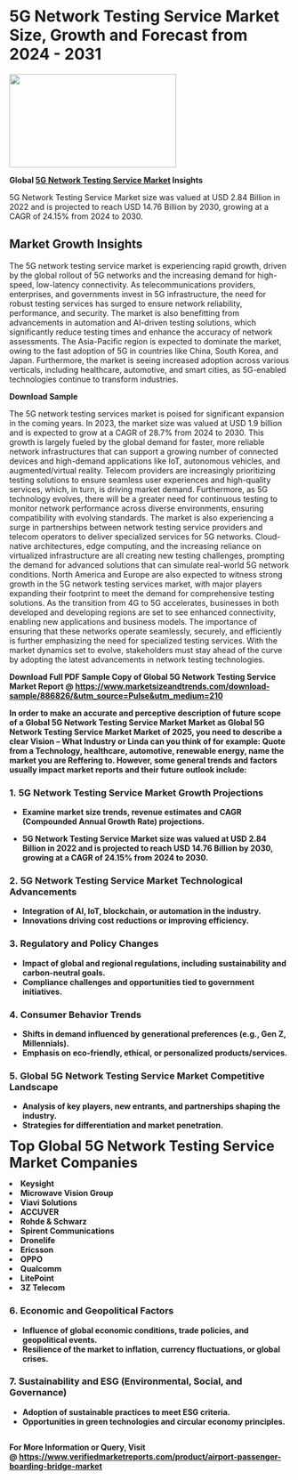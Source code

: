 <H1>5G Network Testing Service Market Size, Growth and Forecast from 2024 - 2031</H1><img class="aligncenter size-medium wp-image-584254" src="https://thirdeyenews.in/wp-content/uploads/2024/09/Global-Market-Research-300x168.jpeg" alt="" width="300" height="168" /><p><strong>Global&nbsp;<a href="https://www.marketsizeandtrends.com/download-sample/886826/&amp;utm_source=Pulse&amp;utm_medium=210">5G Network Testing Service Market</a> Insights</strong></p><p>5G Network Testing Service Market size was valued at USD 2.84 Billion in 2022 and is projected to reach USD 14.76 Billion by 2030, growing at a CAGR of 24.15% from 2024 to 2030.</p><p><h2>Market Growth Insights</h2> <p>The 5G network testing service market is experiencing rapid growth, driven by the global rollout of 5G networks and the increasing demand for high-speed, low-latency connectivity. As telecommunications providers, enterprises, and governments invest in 5G infrastructure, the need for robust testing services has surged to ensure network reliability, performance, and security. The market is also benefitting from advancements in automation and AI-driven testing solutions, which significantly reduce testing times and enhance the accuracy of network assessments. The Asia-Pacific region is expected to dominate the market, owing to the fast adoption of 5G in countries like China, South Korea, and Japan. Furthermore, the market is seeing increased adoption across various verticals, including healthcare, automotive, and smart cities, as 5G-enabled technologies continue to transform industries.</p> <p><strong>Download Sample</strong></p> <p>The 5G network testing services market is poised for significant expansion in the coming years. In 2023, the market size was valued at USD 1.9 billion and is expected to grow at a CAGR of 28.7% from 2024 to 2030. This growth is largely fueled by the global demand for faster, more reliable network infrastructures that can support a growing number of connected devices and high-demand applications like IoT, autonomous vehicles, and augmented/virtual reality. Telecom providers are increasingly prioritizing testing solutions to ensure seamless user experiences and high-quality services, which, in turn, is driving market demand. Furthermore, as 5G technology evolves, there will be a greater need for continuous testing to monitor network performance across diverse environments, ensuring compatibility with evolving standards. The market is also experiencing a surge in partnerships between network testing service providers and telecom operators to deliver specialized services for 5G networks. Cloud-native architectures, edge computing, and the increasing reliance on virtualized infrastructure are all creating new testing challenges, prompting the demand for advanced solutions that can simulate real-world 5G network conditions. North America and Europe are also expected to witness strong growth in the 5G network testing services market, with major players expanding their footprint to meet the demand for comprehensive testing solutions. As the transition from 4G to 5G accelerates, businesses in both developed and developing regions are set to see enhanced connectivity, enabling new applications and business models. The importance of ensuring that these networks operate seamlessly, securely, and efficiently is further emphasizing the need for specialized testing services. With the market dynamics set to evolve, stakeholders must stay ahead of the curve by adopting the latest advancements in network testing technologies. <p><strong></p><p><span class=""><strong>Download Full PDF Sample Copy of Global 5G Network Testing Service Market Report</strong> @ <a href="https://www.marketsizeandtrends.com/download-sample/886826/&amp;utm_source=Pulse&amp;utm_medium=210" target="_blank">https://www.marketsizeandtrends.com/download-sample/886826/&amp;utm_source=Pulse&amp;utm_medium=210</a></span></p><p>In order to make an accurate and perceptive description of future scope of a Global&nbsp;5G Network Testing Service Market Market as Global&nbsp;5G Network Testing Service Market Market of 2025, you need to describe a clear Vision &ndash; What Industry or Linda can you think of for example: Quote from a Technology, healthcare, automotive, renewable energy, name the market you are Reffering to. However, some general trends and factors usually impact market reports and their future outlook include:</p><h3>1.&nbsp;<strong>5G Network Testing Service Market Growth Projections</strong></h3><ul><li>Examine market size trends, revenue estimates and CAGR (Compounded Annual Growth Rate) projections.</li><li><p>5G Network Testing Service Market size was valued at USD 2.84 Billion in 2022 and is projected to reach USD 14.76 Billion by 2030, growing at a CAGR of 24.15% from 2024 to 2030.</p></li></ul><h3>2.&nbsp;<strong>5G Network Testing Service Market Technological Advancements</strong></h3><ul><li>Integration of AI, IoT, blockchain, or automation in the industry.</li><li>Innovations driving cost reductions or improving efficiency.</li></ul><h3>3.&nbsp;<strong>Regulatory and Policy Changes</strong></h3><ul><li>Impact of global and regional regulations, including sustainability and carbon-neutral goals.</li><li>Compliance challenges and opportunities tied to government initiatives.</li></ul><h3>4.&nbsp;<strong>Consumer Behavior Trends</strong></h3><ul><li>Shifts in demand influenced by generational preferences (e.g., Gen Z, Millennials).</li><li>Emphasis on eco-friendly, ethical, or personalized products/services.</li></ul><h3>5.&nbsp;<strong>Global 5G Network Testing Service Market Competitive Landscape</strong></h3><ul><li>Analysis of key players, new entrants, and partnerships shaping the industry.</li><li>Strategies for differentiation and market penetration.</li></ul><p data-pm-slice="1 1 []"><span style="color: inherit; font-family: inherit; font-size: 25px;">Top Global 5G Network Testing Service Market Companies</span></p><div class="" data-test-id=""><p><li>Keysight</li><li> Microwave Vision Group</li><li> Viavi Solutions</li><li> ACCUVER</li><li> Rohde & Schwarz</li><li> Spirent Communications</li><li> Dronelife</li><li> Ericsson</li><li> OPPO</li><li> Qualcomm</li><li> LitePoint</li><li> 3Z Telecom</li></p></div><h3>6.&nbsp;<strong>Economic and Geopolitical Factors</strong></h3><ul><li>Influence of global economic conditions, trade policies, and geopolitical events.</li><li>Resilience of the market to inflation, currency fluctuations, or global crises.</li></ul><h3>7.&nbsp;<strong>Sustainability and ESG (Environmental, Social, and Governance)</strong></h3><ul><li>Adoption of sustainable practices to meet ESG criteria.</li><li>Opportunities in green technologies and circular economy principles.</li></ul><h2><strong style="font-size: 14px;">For More Information or Query, Visit @&nbsp;</strong><a style="background-color: #ffffff; font-size: 14px;" href="https://www.marketsizeandtrends.com/report/5g-network-testing-service-market/" target="_blank">https://www.verifiedmarketreports.com/product/airport-passenger-boarding-bridge-market</a></h2>
